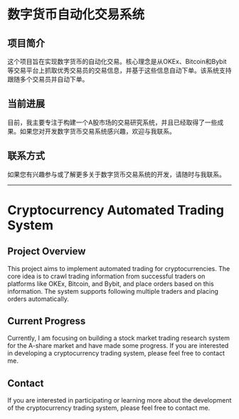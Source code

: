<h1>数字货币自动化交易系统</h1>

<h2>项目简介</h2>
<p>这个项目旨在实现数字货币的自动化交易。核心理念是从OKEx、Bitcoin和Bybit等交易平台上抓取优秀交易员的交易信息，并基于这些信息自动下单。该系统支持跟随多个交易员并自动下单。</p>

<h2>当前进展</h2>
<p>目前，我主要专注于构建一个A股市场的交易研究系统，并且已经取得了一些成果。如果您对开发数字货币交易系统感兴趣，欢迎与我联系。</p>

<h2>联系方式</h2>
<p>如果您有兴趣参与或了解更多关于数字货币交易系统的开发，请随时与我联系。</p>

<hr>

<h1>Cryptocurrency Automated Trading System</h1>

<h2>Project Overview</h2>
<p>This project aims to implement automated trading for cryptocurrencies. The core idea is to crawl trading information from successful traders on platforms like OKEx, Bitcoin, and Bybit, and place orders based on this information. The system supports following multiple traders and placing orders automatically.</p>

<h2>Current Progress</h2>
<p>Currently, I am focusing on building a stock market trading research system for the A-share market and have made some progress. If you are interested in developing a cryptocurrency trading system, please feel free to contact me.</p>

<h2>Contact</h2>
<p>If you are interested in participating or learning more about the development of the cryptocurrency trading system, please feel free to contact me.</p>

